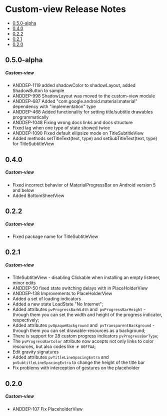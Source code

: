 # Custom-view Release Notes

- [0.5.0-alpha](#050-alpha)
- [0.4.0](#040)
- [0.2.2](#022)
- [0.2.1](#021)
- [0.2.0](#020)

## 0.5.0-alpha
##### Custom-view
* ANDDEP-1119 added shadowColor to shadowLayout, added ShadowButton to sample
* ANDDEP-998 ShadowLayout was moved to the custom-view module
* ANDDEP-687 Added "com.google.android.material:material" dependency with "implementation" type
* ANDDEP-468 Added functionality for setting title/subtitle drawables programmatically
* ANDDEP-1048 Fixing wrong docs links and docs structure
* Fixed lag when one type of state showed twice
* ANDDEP-1090 Fixed default ellipsize mode on TitleSubtitleView
* Added methods setTitleText(text, type) and setSubTitleText(text, type) for TitleSubtitleView
## 0.4.0
##### Custom-view
* Fixed incorrect behavior of MaterialProgressBar on Android version 5 and below
* Added BottomSheetView
## 0.2.2
##### Custom-view
* Fixed package name for TitleSubtitleView
## 0.2.1
##### Custom-view
* TitleSubtitleView - disabling Clickable when installing an empty listener, minor edits
* ANDDEP-50 fixed state switching delays with in PlaceHolderView
* ANDDEP-138 Improvements to PlaceHolderView
* Added a set of loading indicators
* Added a new state LoadState "No Internet";
* Added attributes `pvProgressBarWidth` and` pvProgressBarHeight` - through them you can set the width and height of the progress indicator, respectively;
* Added attributes `pvOpaqueBackground` and` pvTransparentBackground` - through them you can set drawable-resources as a background;
* There is support for 28 custom progress indicators `pvProgressBarType`;
* The `pvProgressBarColor` attribute now accepts not only links to color resources, but also codes like` # 00FFAA`;
* Edit gravity signatures
* Added attributes `pvTitleLineSpacingExtra` and` pvSubtitleLineSpacingExtra` to change the height of the title bar
* Fix problems with interception of gestures on the placeholder
## 0.2.0
##### Custom-view
* ANDDEP-107 Fix PlaceholderView